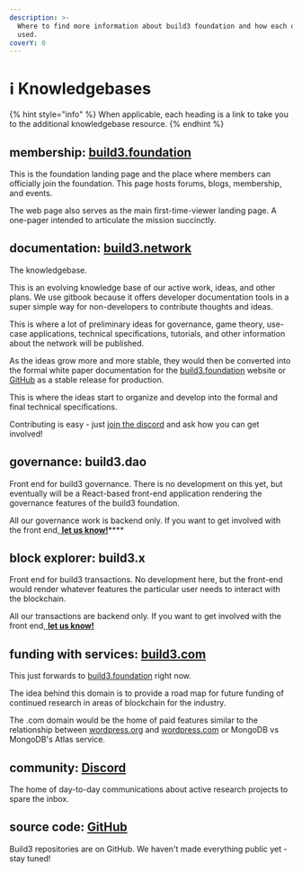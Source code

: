 ```yaml
---
description: >-
  Where to find more information about build3 foundation and how each domain is
  used.
coverY: 0
---
```


# ℹ Knowledgebases

{% hint style="info" %}
When applicable, each heading is a link to take you to the additional knowledgebase resource.
{% endhint %}

## membership: [build3.foundation](https://www.build3.foundation)

This is the foundation landing page and the place where members can officially join the foundation. This page hosts forums, blogs, membership, and events.

The web page also serves as the main first-time-viewer landing page. A one-pager intended to articulate the mission succinctly.&#x20;

## documentation: [**build3.network**](https://www.build3.network)

The knowledgebase.

This is an evolving knowledge base of our active work, ideas, and other plans. We use gitbook because it offers developer documentation tools in a super simple way for non-developers to contribute thoughts and ideas.&#x20;

This is where a lot of preliminary ideas for governance, game theory, use-case applications, technical specifications, tutorials, and other information about the network will be published.

As the ideas grow more and more stable, they would then be converted into the formal white paper documentation for the [build3.foundation](https://www.build3.foundation) website or [GitHub](https://github.com/build3foundation) as a stable release for production.

This is where the ideas start to organize and develop into the formal and final technical specifications.&#x20;

Contributing is easy - just [join the discord](https://discord.com/invite/jJhp58PFA2) and ask how you can get involved!

## **governance: build3.dao**

Front end for build3 governance. There is no development on this yet, but eventually will be a React-based front-end application rendering the governance features of the build3 foundation.

All our governance work is backend only. If you want to get involved with the front end,[ **let us know!**](https://discord.com/invite/jJhp58PFA2)****

## **block explorer: build3.x**

Front end for build3 transactions. No development here, but the front-end would render whatever features the particular user needs to interact with the blockchain.

All our transactions are backend only. If you want to get involved with the front end,[ **let us know!**](https://discord.com/invite/jJhp58PFA2)

## funding with services: [b**uild3.com**](http://build3.com)

This just forwards to [build3.foundation](http://build3.foundation) right now.&#x20;

The idea behind this domain is to provide a road map for future funding of continued research in areas of blockchain for the industry.&#x20;

The .com domain would be the home of paid features similar to the relationship between [wordpress.org](http://wordpress.org) and [wordpress.com](http://wordpress.com) or MongoDB vs MongoDB's Atlas service.

## community: [**Discord**](https://discord.com/invite/jJhp58PFA2)

The home of day-to-day communications about active research projects to spare the inbox.

## source code: [**GitHub**](https://github.com/build3foundation)

Build3 repositories are on GitHub. We haven't made everything public yet - stay tuned!
